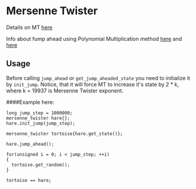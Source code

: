 # Mersenne Twister

Details on MT [here](http://en.wikipedia.org/wiki/Mersenne_Twister)

Info about fump ahead using Polynomial Multiplication method [here](http://www.math.sci.hiroshima-u.ac.jp/~m-mat/MT/JUMP/index.html)
and [here](http://www.math.sci.hiroshima-u.ac.jp/~m-MAT/MT/ARTICLES/mt.pdf)

## Usage

Before calling `jump_ahead` or `get_jump_aheaded_state` you need to initialize it by `init_jump`. Notice, that it will
force MT to increase it's state by 2 * k, where k = 19937 is Mersenne Twister exponent.

####Example here:

```
long jump_step = 1000000;
mersenne_twister hare{};
hare.init_jump(jump_step);

mersenne_twister tortoise{hare.get_state()};

hare.jump_ahead();

for(unsigned i = 0; i < jump_step; ++i)
{
  tortoise.get_random();
}

tortoise == hare;
```
